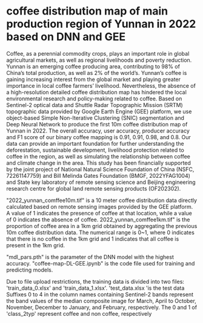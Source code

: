 # coffee distribution map of main production region of Yunnan in 2022 based on DNN and GEE

Coffee, as a perennial commodity crops, plays an important role in global agricultural markets, as well as regional livelihoods and poverty reduction. Yunnan is an emerging coffee producing area, contributing to 98% of China’s total production, as well as 2% of the world’s. Yunnan’s coffee is gaining increasing interest from the global market and playing greater importance in local coffee farmers’ livelihood. Nevertheless, the absence of a high-resolution detailed coffee distribution map has hindered the local environmental research and policy-making related to coffee. Based on Sentinel-2 optical data and Shuttle Radar Topographic Mission (SRTM) topographic data provided by Google Earth Engine (GEE) platform, we use object-based Simple Non-Iterative Clustering (SNIC) segmentation and Deep Neural Network to produce the first 10m coffee distribution map of Yunnan in 2022. The overall accuracy, user accuracy, producer accuracy and F1 score of our binary coffee mapping is 0.91, 0.91, 0.98, and 0.8. Our data can provide an important foundation for further understanding the deforestation, sustainable development, livelihood protection related to coffee in the region, as well as simulating the relationship between coffee and climate change in the area. This study has been financially supported by the joint project of National Natural Science Foundation of China (NSFC, 72261147759) and Bill Melinda Gates Foundation (BMGF, 2022YFAG1004) and State key laboratory of remote sensing science and Beijing engineering research centre for global land remote sensing products (OF202302). 

"2022_yunnan_comffee10m.tif" is a 10 meter coffee distribution data directly calculated based on remote sensing images provided by the GEE platform. A value of 1 indicates the presence of coffee at that location, while a value of 0 indicates the absence of coffee. 2022_yunnan_comffee1km.tif" is the proportion of coffee area in a 1km grid obtained by aggregating the previous 10m coffee distribution data. The numerical range is 0~1, where 0 indicates that there is no coffee in the 1km grid and 1 indicates that all coffee is present in the 1km grid. 

"mdl_pars.pth" is the parameter of the DNN model with the highest accuracy. "coffee-map-DL-GEE.ipynb" is the code file used for training and predicting models.

Due to file upload restrictions, the training data is divided into two files: 'train_data_0.xlsx' and 'train_data_1.xlsx'. 'test_data.xlsx 'is the test data
Suffixes 0 to 4 in the column names containing Sentinel-2 bands represent the band values of the median composite image for March, April to October, November, December to January, and February, respectively. 
The 0 and 1 of 'class_2typ' represent coffee and non coffee, respectively
